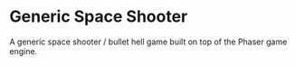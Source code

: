 
# Generic Space Shooter

A generic space shooter / bullet hell game built on top of the Phaser game engine.

